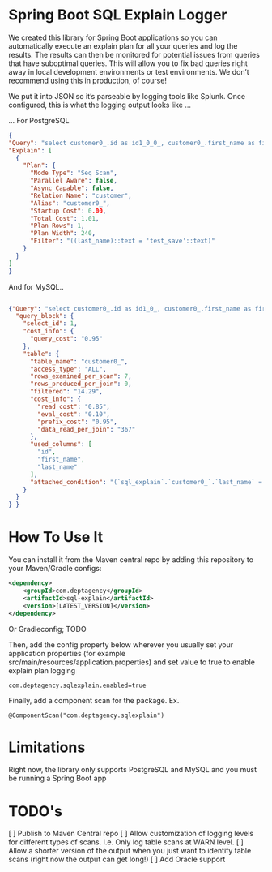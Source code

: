 # Spring Boot SQL Explain Logger

We created this library for Spring Boot applications so you can automatically execute an explain plan for all your queries and log the results. The results can then be monitored for potential issues from queries that have suboptimal queries.  This will allow you to fix bad queries right away in local development environments or test environments.  We don’t recommend using this in production, of course!

We put it into JSON so it’s parseable by logging tools like Splunk.  Once configured, this is what the logging output looks like …




… For PostgreSQL

```json
{
"Query": "select customer0_.id as id1_0_0_, customer0_.first_name as first_na2_0_0_, customer0_.last_name as last_nam3_0_0_ from customer customer0_ where customer0_.id=?" ,
"Explain": [
  {
    "Plan": {
      "Node Type": "Seq Scan",
      "Parallel Aware": false,
      "Async Capable": false,
      "Relation Name": "customer",
      "Alias": "customer0_",
      "Startup Cost": 0.00,
      "Total Cost": 1.01,
      "Plan Rows": 1,
      "Plan Width": 240,
      "Filter": "((last_name)::text = 'test_save'::text)"
    }
  }
]
}
```
And for MySQL..

```json

{"Query": "select customer0_.id as id1_0_, customer0_.first_name as first_na2_0_, customer0_.last_name as last_nam3_0_ from customer customer0_ where customer0_.last_name=?" ,"Explain": {
  "query_block": {
    "select_id": 1,
    "cost_info": {
      "query_cost": "0.95"
    },
    "table": {
      "table_name": "customer0_",
      "access_type": "ALL",
      "rows_examined_per_scan": 7,
      "rows_produced_per_join": 0,
      "filtered": "14.29",
      "cost_info": {
        "read_cost": "0.85",
        "eval_cost": "0.10",
        "prefix_cost": "0.95",
        "data_read_per_join": "367"
      },
      "used_columns": [
        "id",
        "first_name",
        "last_name"
      ],
      "attached_condition": "(`sql_explain`.`customer0_`.`last_name` = 'test_save')"
    }
  }
} }
```

# How To Use It

You can install it from the Maven central repo by adding this repository to your Maven/Gradle configs:

```xml
<dependency>
	<groupId>com.deptagency</groupId>
	<artifactId>sql-explain</artifactId>
	<version>[LATEST_VERSION]</version>
</dependency>
```

Or Gradleconfig;
TODO

Then, add the config property below wherever you usually set your application properties (for example src/main/resources/application.properties) and set value to true to enable explain plan logging

```
com.deptagency.sqlexplain.enabled=true
```

Finally, add a component scan for the package. Ex.
```
@ComponentScan("com.deptagency.sqlexplain")
```

# Limitations

Right now, the library only supports PostgreSQL and MySQL and you must be running a Spring Boot app

# TODO's

[ ] Publish to Maven Central repo
[ ] Allow customization of logging levels for different types of scans.  I.e. Only log table scans at WARN level.
[ ] Allow a shorter version of the output when you just want to identify table scans (right now the output can get long!)
[ ] Add Oracle support
